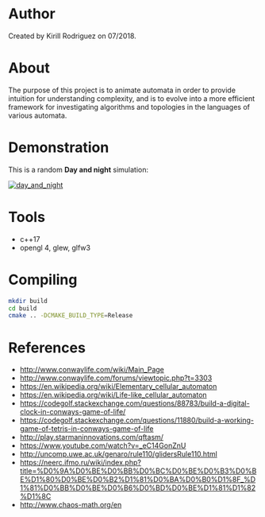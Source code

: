 # Author

Created by Kirill Rodriguez on 07/2018.

# About

The purpose of this project is to animate automata in order to provide intuition for understanding complexity, and is to evolve into a more efficient framework for investigating algorithms and topologies in the languages of various automata.

# Demonstration

This is a random **Day and night** simulation:

[![day_and_night](./images/day_and_night.gif)](./images/day_and_night.mp4)

# Tools

* c++17
* opengl 4, glew, glfw3

# Compiling

```bash
mkdir build
cd build
cmake .. -DCMAKE_BUILD_TYPE=Release
```

# References

* http://www.conwaylife.com/wiki/Main_Page
* http://www.conwaylife.com/forums/viewtopic.php?t=3303
* https://en.wikipedia.org/wiki/Elementary_cellular_automaton
* https://en.wikipedia.org/wiki/Life-like_cellular_automaton
* https://codegolf.stackexchange.com/questions/88783/build-a-digital-clock-in-conways-game-of-life/
* https://codegolf.stackexchange.com/questions/11880/build-a-working-game-of-tetris-in-conways-game-of-life
* http://play.starmaninnovations.com/qftasm/
* https://www.youtube.com/watch?v=_eC14GonZnU
* http://uncomp.uwe.ac.uk/genaro/rule110/glidersRule110.html
* https://neerc.ifmo.ru/wiki/index.php?title=%D0%9A%D0%BE%D0%BB%D0%BC%D0%BE%D0%B3%D0%BE%D1%80%D0%BE%D0%B2%D1%81%D0%BA%D0%B0%D1%8F_%D1%81%D0%BB%D0%BE%D0%B6%D0%BD%D0%BE%D1%81%D1%82%D1%8C
* http://www.chaos-math.org/en
